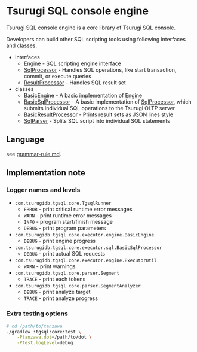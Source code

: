 # Tsurugi SQL console engine

Tsurugi SQL console engine is a core library of Tsurugi SQL console.

Developers can build other SQL scripting tools using following interfaces and classes.

* interfaces
  * [Engine] - SQL scripting engine interface
  * [SqlProcessor] - Handles SQL operations, like start transaction, commit, or execute queries
  * [ResultProcessor] - Handles SQL result set
* classes
  * [BasicEngine] - A basic implementation of [Engine]
  * [BasicSqlProcessor] - A basic implementation of [SqlProcessor], which submits individual SQL operations to the Tsurugi OLTP server
  * [BasicResultProcessor] - Prints result sets as JSON lines style
  * [SqlParser] - Splits SQL script into individual SQL statements

[Engine]:src/main/java/com/tsurugidb/tgsql/core/executor/engine/Engine.java
[SqlProcessor]:src/main/java/com/tsurugidb/tgsql/core/executor/sql/SqlProcessor.java
[ResultProcessor]:src/main/java/com/tsurugidb/tgsql/core/executor/result/ResultProcessor.java
[BasicEngine]:src/main/java/com/tsurugidb/tgsql/core/executor/engine/BasicEngine.java
[BasicSqlProcessor]:src/main/java/com/tsurugidb/tgsql/core/executor/sql/BasicSqlProcessor.java
[BasicResultProcessor]:src/main/java/com/tsurugidb/tgsql/core/executor/result/BasicResultProcessor.java
[SqlParser]:src/main/java/com/tsurugidb/tgsql/core/parser/SqlParser.java

## Language

see [grammar-rule.md](../../docs/grammar-rule.md).

## Implementation note

### Logger names and levels

* `com.tsurugidb.tgsql.core.TgsqlRunner`
  * `ERROR` - print critical runtime error messages
  * `WARN` - print runtime error messages
  * `INFO` - program start/finish message
  * `DEBUG` - print program parameters
* `com.tsurugidb.tgsql.core.executor.engine.BasicEngine`
  * `DEBUG` - print engine progress
* `com.tsurugidb.tgsql.core.executor.sql.BasicSqlProcessor`
  * `DEBUG` - print actual SQL requests
* `com.tsurugidb.tgsql.core.executor.engine.ExecutorUtil`
  * `WARN` - print warnings
* `com.tsurugidb.tgsql.core.parser.Segment`
  * `TRACE` - print each tokens
* `com.tsurugidb.tgsql.core.parser.SegmentAnalyzer`
  * `DEBUG` - print analyze target
  * `TRACE` - print analyze progress

### Extra testing options

```sh
# cd /path/to/tanzawa
./gradlew :tgsql:core:test \
    -Ptanzawa.dot=/path/to/dot \
    -Ptest.logLevel=debug
```

